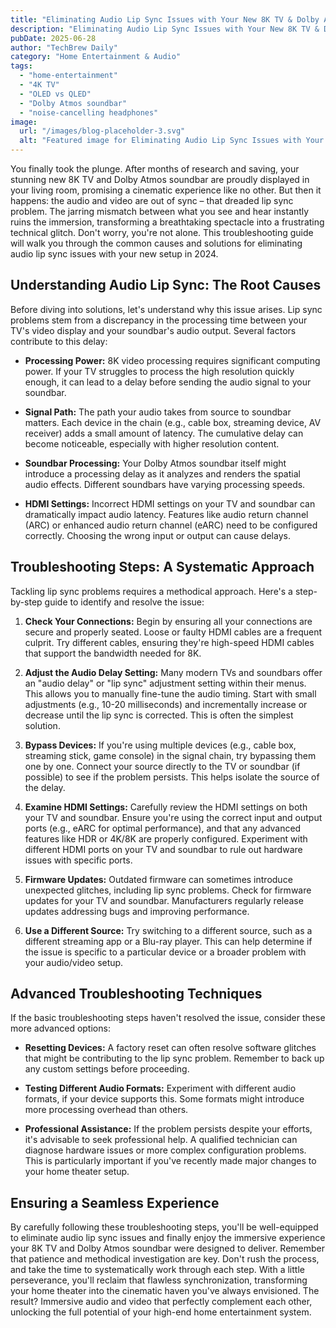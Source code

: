 ```yaml
---
title: "Eliminating Audio Lip Sync Issues with Your New 8K TV & Dolby Atmos Soundbar: Troubleshooting Guide for 2024"
description: "Eliminating Audio Lip Sync Issues with Your New 8K TV & Dolby Atmos Soundbar: Troubleshooting Guide for 2024"
pubDate: 2025-06-28
author: "TechBrew Daily"
category: "Home Entertainment & Audio"
tags:
  - "home-entertainment"
  - "4K TV"
  - "OLED vs QLED"
  - "Dolby Atmos soundbar"
  - "noise-cancelling headphones"
image:
  url: "/images/blog-placeholder-3.svg"
  alt: "Featured image for Eliminating Audio Lip Sync Issues with Your New 8K TV & Dolby Atmos Soundbar: Troubleshooting Guide for 2024"
---
```


You finally took the plunge.  After months of research and saving, your stunning new 8K TV and Dolby Atmos soundbar are proudly displayed in your living room, promising a cinematic experience like no other. But then it happens:  the audio and video are out of sync – that dreaded lip sync problem.  The jarring mismatch between what you see and hear instantly ruins the immersion, transforming a breathtaking spectacle into a frustrating technical glitch.  Don't worry, you're not alone.  This troubleshooting guide will walk you through the common causes and solutions for eliminating audio lip sync issues with your new setup in 2024.


## Understanding Audio Lip Sync: The Root Causes

Before diving into solutions, let's understand why this issue arises.  Lip sync problems stem from a discrepancy in the processing time between your TV's video display and your soundbar's audio output.  Several factors contribute to this delay:

* **Processing Power:**  8K video processing requires significant computing power.  If your TV struggles to process the high resolution quickly enough, it can lead to a delay before sending the audio signal to your soundbar.

* **Signal Path:** The path your audio takes from source to soundbar matters.  Each device in the chain (e.g., cable box, streaming device, AV receiver) adds a small amount of latency. The cumulative delay can become noticeable, especially with higher resolution content.

* **Soundbar Processing:**  Your Dolby Atmos soundbar itself might introduce a processing delay as it analyzes and renders the spatial audio effects.  Different soundbars have varying processing speeds.

* **HDMI Settings:**  Incorrect HDMI settings on your TV and soundbar can dramatically impact audio latency.  Features like audio return channel (ARC) or enhanced audio return channel (eARC) need to be configured correctly.  Choosing the wrong input or output can cause delays.


## Troubleshooting Steps: A Systematic Approach

Tackling lip sync problems requires a methodical approach. Here's a step-by-step guide to identify and resolve the issue:

1. **Check Your Connections:** Begin by ensuring all your connections are secure and properly seated.  Loose or faulty HDMI cables are a frequent culprit.  Try different cables, ensuring they're high-speed HDMI cables that support the bandwidth needed for 8K.

2. **Adjust the Audio Delay Setting:** Many modern TVs and soundbars offer an "audio delay" or "lip sync" adjustment setting within their menus.  This allows you to manually fine-tune the audio timing.  Start with small adjustments (e.g., 10-20 milliseconds) and incrementally increase or decrease until the lip sync is corrected. This is often the simplest solution.

3. **Bypass Devices:** If you're using multiple devices (e.g., cable box, streaming stick, game console) in the signal chain, try bypassing them one by one.  Connect your source directly to the TV or soundbar (if possible) to see if the problem persists.  This helps isolate the source of the delay.

4. **Examine HDMI Settings:**  Carefully review the HDMI settings on both your TV and soundbar. Ensure you're using the correct input and output ports (e.g., eARC for optimal performance), and that any advanced features like HDR or 4K/8K are properly configured.  Experiment with different HDMI ports on your TV and soundbar to rule out hardware issues with specific ports.

5. **Firmware Updates:**  Outdated firmware can sometimes introduce unexpected glitches, including lip sync problems.  Check for firmware updates for your TV and soundbar.  Manufacturers regularly release updates addressing bugs and improving performance.

6. **Use a Different Source:** Try switching to a different source, such as a different streaming app or a Blu-ray player.  This can help determine if the issue is specific to a particular device or a broader problem with your audio/video setup.


## Advanced Troubleshooting Techniques

If the basic troubleshooting steps haven't resolved the issue, consider these more advanced options:

* **Resetting Devices:**  A factory reset can often resolve software glitches that might be contributing to the lip sync problem.  Remember to back up any custom settings before proceeding.

* **Testing Different Audio Formats:**  Experiment with different audio formats, if your device supports this. Some formats might introduce more processing overhead than others.

* **Professional Assistance:**  If the problem persists despite your efforts, it's advisable to seek professional help.  A qualified technician can diagnose hardware issues or more complex configuration problems.  This is particularly important if you've recently made major changes to your home theater setup.

## Ensuring a Seamless Experience

By carefully following these troubleshooting steps, you'll be well-equipped to eliminate audio lip sync issues and finally enjoy the immersive experience your 8K TV and Dolby Atmos soundbar were designed to deliver.  Remember that patience and methodical investigation are key.  Don't rush the process, and take the time to systematically work through each step. With a little perseverance, you'll reclaim that flawless synchronization, transforming your home theater into the cinematic haven you've always envisioned.  The result?  Immersive audio and video that perfectly complement each other, unlocking the full potential of your high-end home entertainment system.